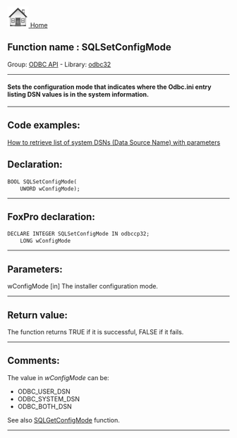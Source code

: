 [<img src="../../images/home.png"> Home ](https://github.com/VFPX/Win32API)  

## Function name : SQLSetConfigMode
Group: [ODBC API](../../functions_group.md#ODBC_API)  -  Library: [odbc32](../../Libraries.md#odbc32)  
***  


#### Sets the configuration mode that indicates where the Odbc.ini entry listing DSN values is in the system information.

***  


## Code examples:
[How to retrieve list of system DSNs (Data Source Name) with parameters](../../samples/sample_375.md)  

## Declaration:
```foxpro  
BOOL SQLSetConfigMode(
	UWORD wConfigMode);  
```  
***  


## FoxPro declaration:
```foxpro  
DECLARE INTEGER SQLSetConfigMode IN odbccp32;
	LONG wConfigMode  
```  
***  


## Parameters:
wConfigMode 
[in] The installer configuration mode.  
***  


## Return value:
The function returns TRUE if it is successful, FALSE if it fails.  
***  


## Comments:
The value in *wConfigMode* can be:   
* ODBC_USER_DSN  
* ODBC_SYSTEM_DSN  
* ODBC_BOTH_DSN   
  
See also [SQLGetConfigMode](SQLGetConfigMode.md) function.  
  
***  

